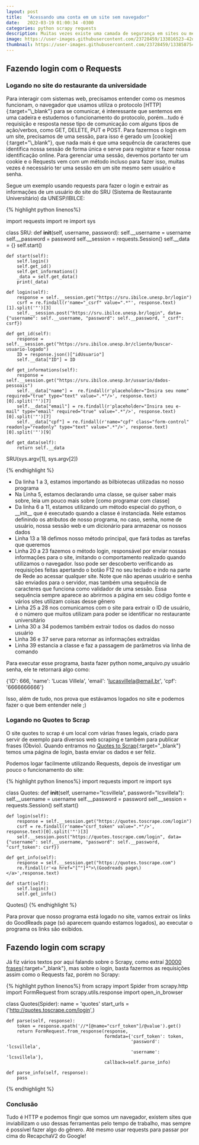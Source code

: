 ```yaml
---
layout: post
title:  "Acessando uma conta em um site sem navegador"
date:   2022-03-19 01:00:34 -0300
categories: python scrapy requests
description: Muitas vezes existe uma camada de segurança em sites ou mesmo em dispositivos locais, faça a autenticação e seja feliz!
image: https://user-images.githubusercontent.com/23728459/133816523-42dc577a-ece7-4bf2-9fa2-160daf8b0334.jpeg
thumbnail: https://user-images.githubusercontent.com/23728459/133858754-3a774605-778e-4d50-889f-cd8e5de263c3.png
---
```




<h2>Fazendo login com o Requests</h2>

<h3>Logando no site do restaurante da universidade</h3>
Para interagir com sistemas web, precisamos entender como os mesmos funcionam, o navegador
que usamos utiliza o protocolo [HTTP]{:target="\_blank"} para se comunicar, é interessante que sentemos em uma
cadeira e estudemos o funcionamento do protocolo, porém...tudo é requisição e resposta nesse
tipo de comunicação com alguns tipos de ação/verbos, como GET, DELETE, PUT e POST.
Para fazermos o login em um site, precisamos de uma sessão, para isso é gerado um [cookie]{:target="\_blank"},
que nada mais é que uma sequência de caracteres que identifica nossa sessão de forma única
e serve para registrar e fazer nossa identificação online.
Para gerenciar uma sessão, devemos portanto ter um cookie e o Requests vem com um método
incluso para fazer isso, muitas vezes é necessário ter uma sessão em um site mesmo sem
usuário e senha.

Segue um exemplo usando requests para fazer o login e extrair as informações de um usuário
do site do SRU (Sistema de Restaurante Universitário) da UNESP/IBILCE:

{% highlight python linenos%}

import requests
import re
import sys

class SRU:
    def __init__(self, username, password):
        self.__username = username
        self.__password = password
        self.__session = requests.Session()
        self.__data = {}
        self.start()

    def start(self):
        self.login()
        self.get_id()
        self.get_informations()
        _data = self.get_data()
        print(_data)

    def login(self):
        response = self.__session.get("https://sru.ibilce.unesp.br/login")
        csrf = re.findall(r'name="_csrf" value=".*"', response.text)[1].split('"')[3]
        self.__session.post("https://sru.ibilce.unesp.br/login", data={"username": self.__username, "password": self.__password, "_csrf": csrf})
        
    def get_id(self):
        response = self.__session.get("https://sru.ibilce.unesp.br/cliente/buscar-usuario-logado")
        ID = response.json()["idUsuario"]
        self.__data["ID"] = ID

    def get_informations(self):
        response = self.__session.get("https://sru.ibilce.unesp.br/usuario/dados-pessoais")
        self.__data["name"] =  re.findall(r'placeholder="Insira seu nome" required="true" type="text" value=".*"/>', response.text)[0].split('"')[7]
        self.__data["email"] = re.findall(r'placeholder="Insira seu e-mail" type="email" required="true" value=".*"/>', response.text)[0].split('"')[7]
        self.__data["cpf"] = re.findall(r'name="cpf" class="form-control" readonly="readonly" type="text" value=".*"/>', response.text)[0].split('"')[9]

    def get_data(self):
        return self.__data

SRU(sys.argv[1], sys.argv[2])

{% endhighlight %}

* Da linha 1 a 3, estamos importando as bilbiotecas utilizadas no nosso programa
* Na Linha 5, estamos declarando uma classe, se quiser saber mais sobre, leia um
pouco mais sobre [como programar com classe]
* Da linha 6 a 11, estamos utilizando um método especial do python, o \_\_init\_\_ que é executado
quando a classe é instanciada. Nele estamos definindo os atributos de nosso programa, no caso,
senha, nome de usuário, nossa sessão web e um dicionário para armazenar os nossos dados
* Linha 13 a 18 defimos nosso método principal, que fará todas as tarefas que queremos
* Linha 20 a 23 fazemos o método login, responsável por enviar nossas informações para o site,
imitando o comportamento realizado quando utilizamos o navegador. Isso pode ser descoberto verificando
as requisições feitas apertando o botão F12 no seu teclado e indo na parte de Rede ao acessar qualquer site.
Note que não apenas usuário e senha são enviados para o servidor, mas também uma sequência de caracteres que
funciona como validador de uma sessão. Essa sequência sempre aparece ao abrirmos a página em seu código fonte e
vários sites utilizam coisas desse gênero
* Linha 25 a 28 nos comunicamos com o site para extrair o ID de usuário, é o número que muitos utilizam
para poder se identificar no restaurante universitário
* Linha 30 a 34 podemos também extrair todos os dados do nosso usuário
* Linha 36 e 37 serve para retornar as informações extraídas
* Linha 39 estancia a classe e faz a passagem de parâmetros via linha de comando

Para executar esse programa, basta fazer python nome_arquivo.py usuário senha, ele te retornará algo como:

{'ID': 666, 'name': 'Lucas Villela', 'email': 'lucasvillela@email.br', 'cpf': '6666666666'}

Isso, além de tudo, nos prova que estávamos logados no site e podemos fazer o que bem entender nele ;)

<h3>Logando no Quotes to Scrap</h3>

O site quotes to scrap é um local com várias frases legais, criado para servir de exemplo para
diversos web scraping e também para publicar frases (Óbvio). Quando entramos no
[Quotes to Scrap]{:target="\_blank"} temos uma página de login, basta enviar os dados e ser feliz.

Podemos logar facilmente utilizando Requests, depois de investigar um pouco o funcionamento do site:


{% highlight python linenos%}
import requests
import re
import sys

class Quotes:
    def __init__(self, username="lcsvillela", password="lcsvillela"):
        self.__username = username
        self.__password = password
        self.__session = requests.Session()
        self.start()

    def login(self):
        response = self.__session.get("https://quotes.toscrape.com/login")
        csrf = re.findall(r'name="csrf_token" value=".*"/>', response.text)[0].split('"')[3]
        self.__session.post("https://quotes.toscrape.com/login", data={"username": self.__username, "password": self.__password, "csrf_token": csrf})

    def get_info(self):
        response = self.__session.get("https://quotes.toscrape.com")
        re.findall(r'<a href="[^"]*">\(Goodreads page\)</a>',response.text)

    def start(self):
        self.login()
        self.get_info()
        
        
Quotes()
{% endhighlight %}

Para provar que nosso programa está logado no site, vamos extrair os links
do GoodReads page (só aparecem quando estamos logados),
ao executar o programa os links são exibidos.

<h2>Fazendo login com scrapy</h2>

Já fiz vários textos por aqui falando sobre o Scrapy, como extraí [30000 frases]{:target="\_blank"},
mas sobre o login, basta fazermos as requisições assim como o Requests faz, porém no Scrapy:

{% highlight python linenos%}
from scrapy import Spider
from scrapy.http import FormRequest
from scrapy.utils.response import open_in_browser


class Quotes(Spider):
    name = 'quotes'
    start_urls = ('http://quotes.toscrape.com/login',)

    def parse(self, response):
        token = response.xpath('//*[@name="csrf_token"]/@value').get()
        return FormRequest.from_response(response,
                                         formdata={'csrf_token': token,
                                                   'password': 'lcsvillela',
                                                   'username': 'lcsvillela'},
                                         callback=self.parse_info)

    def parse_info(self, response):
        pass
{% endhighlight %}

<h3>Conclusão</h3>

Tudo é HTTP e podemos fingir que somos um navegador, existem sites que inviabilizam o uso
dessas ferramentas pelo tempo de trabalho, mas sempre é possível fazer algo do gênero. Até mesmo
usar requests para passar por cima do RecapchaV2 do Google! 


[BeautifulSoap]: https://beautiful-soup-4.readthedocs.io/en/latest/
[Quotes to Scrape]: https://quotes.toscrape.com/
[primeiro]: https://lcsvillela.github.io/nutrindo-se-da-internet-com-scrapy.html
[segundo]: https://lcsvillela.github.io/querido-diario-monitorando-governo-com-scrapy.html
[este caso que criei]: https://lcsvillela.github.io/publicando-tweet-com-python.html
[JSON]: https://pt.wikipedia.org/wiki/JSON
[Scrapy]: https://pt.wikipedia.org/wiki/Scrapy
[aqui]: https://lcsvillela.github.io/nutrindo-se-da-internet-com-scrapy.html
[spider (aranha)]: https://pt.wikipedia.org/wiki/Rastreador_web
[Americana]: https://pt.wikipedia.org/wiki/Americana
[Querido Diário]: https://queridodiario.ok.org.br/
[Open Knowledge Brasil]: https://ok.org.br/
[nesta colaboração]: https://github.com/okfn-brasil/querido-diario/issues/467
[assim ou assado, ou se é x ou y]: https://www.python.org/community/diversity/
[BeautifulSoap]: https://beautiful-soup-4.readthedocs.io/en/latest/
[Selenium]: https://selenium-python.readthedocs.io/
[vim]: https://pt.wikipedia.org/wiki/Vim
[URL]: https://pt.wikipedia.org/wiki/URL
[scrapy-splash]: https://github.com/scrapy-plugins/scrapy-splash
[processamento paralelo]: https://lcsvillela.github.io/bash-na-velocidade-da-luz.html
[explicação teórica]: https://towardsdatascience.com/web-scraping-with-scrapy-theoretical-understanding-f8639a25d9cd
[xpath]: https://pt.wikipedia.org/wiki/XPath
[vetor (array)]: https://pt.wikipedia.org/wiki/Arranjo_(computa%C3%A7%C3%A3o)
[oauth2]: https://oauth.net/2/
[município de Rio Claro]: https://www.rioclaro.sp.gov.br/diariooficial/index.php?acao=go
[30000 frases]: https://lcsvillela.github.io/nutrindo-se-da-internet-com-scrapy.html
[Web Scraping]: https://lcsvillela.github.io/muitas-ferramentas-uma-ideia-webscraping.html
[Americana SP]: https://lcsvillela.github.io/querido-diario-monitorando-governo-com-scrapy.html
[Rio Claro]: https://pt.wikipedia.org/wiki/Rio_Claro
[HTTP]: https://pt.wikipedia.org/wiki/Hypertext_Transfer_Protocol
[Quotes to Scrap]: https://quotes.toscrape.com/
[cookie]: https://pt.wikipedia.org/wiki/Cookie_(inform%C3%A1tica)
